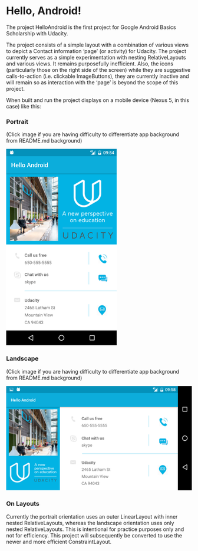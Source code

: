 # Hello, Android!

The project HelloAndroid is the first project for Google Android Basics Scholarship with Udacity.

The project consists of a simple layout with a combination of various views to depict a Contact information ‘page’ (or activity) for Udacity. The project currently serves as a simple experimentation with nesting RelativeLayouts and various views. It remains purposefully inefficient. Also, the icons (particularly those on the right side of the screen) while they are suggestive calls-to-action (i.e. clickable ImageButtons), they are currently inactive and will remain so as interaction with the ‘page’ is beyond the scope of this project.

When built and run the project displays on a mobile device (Nexus 5, in this case) like this:

### Portrait
(Click image if you are having difficulty to differentiate app background from README.md background)


![alt text](https://github.com/AppsDJ/HelloAndroid/blob/master/screenshot_udacity_portrait.png)

### Landscape
(Click image if you are having difficulty to differentiate app background from README.md background)


![alt text](https://github.com/AppsDJ/HelloAndroid/blob/master/screenshot_udacity_land.png)

### On Layouts
Currently the portrait orientation uses an outer LinearLayout with inner nested RelativeLayouts, whereas the landscape orientation uses only nested RelativeLayouts. This is intentional for practice purposes only and not for efficiency.
This project will subsequently be converted to use the newer and more efficient ConstraintLayout.
